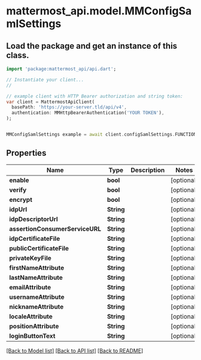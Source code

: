 # mattermost_api.model.MMConfigSamlSettings

## Load the package and get an instance of this class.
```dart
import 'package:mattermost_api/api.dart';

// Instantiate your client...
//

// example client with HTTP Bearer authorization and string token:
var client = MattermostApiClient(
  basePath: 'https://your-server.tld/api/v4',
  authentication: MMHttpBearerAuthentication('YOUR TOKEN'),
);


MMConfigSamlSettings example = await client.configSamlSettings.FUNCTION_THAT_RETURNS_THIS_CLASS();

```

## Properties
Name | Type | Description | Notes
------------ | ------------- | ------------- | -------------
**enable** | **bool** |  | [optional] 
**verify** | **bool** |  | [optional] 
**encrypt** | **bool** |  | [optional] 
**idpUrl** | **String** |  | [optional] 
**idpDescriptorUrl** | **String** |  | [optional] 
**assertionConsumerServiceURL** | **String** |  | [optional] 
**idpCertificateFile** | **String** |  | [optional] 
**publicCertificateFile** | **String** |  | [optional] 
**privateKeyFile** | **String** |  | [optional] 
**firstNameAttribute** | **String** |  | [optional] 
**lastNameAttribute** | **String** |  | [optional] 
**emailAttribute** | **String** |  | [optional] 
**usernameAttribute** | **String** |  | [optional] 
**nicknameAttribute** | **String** |  | [optional] 
**localeAttribute** | **String** |  | [optional] 
**positionAttribute** | **String** |  | [optional] 
**loginButtonText** | **String** |  | [optional] 

[[Back to Model list]](../GENERATED_README.md#documentation-for-models) [[Back to API list]](../GENERATED_README.md#documentation-for-api-endpoints) [[Back to README]](../GENERATED_README.md)


